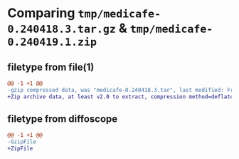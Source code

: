 # Comparing `tmp/medicafe-0.240418.3.tar.gz` & `tmp/medicafe-0.240419.1.zip`

## filetype from file(1)

```diff
@@ -1 +1 @@
-gzip compressed data, was "medicafe-0.240418.3.tar", last modified: Fri Apr 19 07:49:59 2024, max compression
+Zip archive data, at least v2.0 to extract, compression method=deflate
```

## filetype from diffoscope

```diff
@@ -1 +1 @@
-GzipFile
+ZipFile
```

